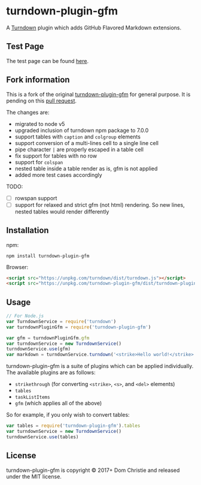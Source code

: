 # turndown-plugin-gfm

A [Turndown](https://github.com/domchristie/turndown) plugin which adds GitHub Flavored Markdown extensions.

## Test Page

The test page can be found [here](https://guyplusplus.github.io/turndown-plugin-gfm/).

## Fork information

This is a fork of the original [turndown-plugin-gfm](https://github.com/domchristie/turndown-plugin-gfm) for general purpose. It is pending on this [pull request](https://github.com/domchristie/turndown-plugin-gfm/pull/31).

The changes are:
- migrated to node v5
- upgraded inclusion of turndown npm package to 7.0.0
- support tables with `caption` and `colgroup` elements
- support conversion of a multi-lines cell to a single line cell
- pipe character `|` are properly escaped in a table cell
- fix support for tables with no row
- support for `colspan`
- nested table inside a table render as is, gfm is not applied
- added more test cases accordingly

TODO:
- [ ] rowspan support
- [ ] support for relaxed and strict gfm (not html) rendering. So new lines, nested tables would render differently

## Installation

npm:

```
npm install turndown-plugin-gfm
```

Browser:

```html
<script src="https://unpkg.com/turndown/dist/turndown.js"></script>
<script src="https://unpkg.com/turndown-plugin-gfm/dist/turndown-plugin-gfm.js"></script>
```

## Usage

```js
// For Node.js
var TurndownService = require('turndown')
var turndownPluginGfm = require('turndown-plugin-gfm')

var gfm = turndownPluginGfm.gfm
var turndownService = new TurndownService()
turndownService.use(gfm)
var markdown = turndownService.turndown('<strike>Hello world!</strike>')
```

turndown-plugin-gfm is a suite of plugins which can be applied individually. The available plugins are as follows:

- `strikethrough` (for converting `<strike>`, `<s>`, and `<del>` elements)
- `tables`
- `taskListItems`
- `gfm` (which applies all of the above)

So for example, if you only wish to convert tables:

```js
var tables = require('turndown-plugin-gfm').tables
var turndownService = new TurndownService()
turndownService.use(tables)
```

## License

turndown-plugin-gfm is copyright © 2017+ Dom Christie and released under the MIT license.
